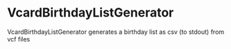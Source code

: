 # VcardBirthdayListGenerator
VcardBirthdayListGenerator generates a birthday list as csv (to stdout) from vcf files

